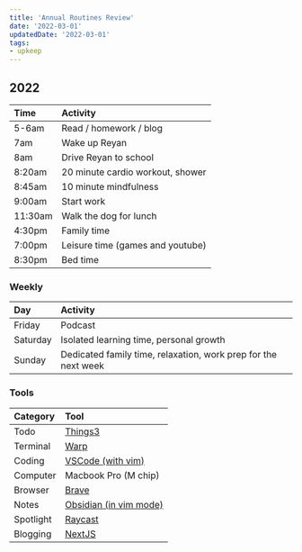 ```yaml
---
title: 'Annual Routines Review'
date: '2022-03-01'
updatedDate: '2022-03-01'
tags: 
- upkeep
---
```


## 2022

| Time    | Activity                         |
| :------ | :------------------------------- |
| 5-6am   | Read / homework / blog           |
| 7am     | Wake up Reyan                    |
| 8am     | Drive Reyan to school            |
| 8:20am  | 20 minute cardio workout, shower |
| 8:45am  | 10 minute mindfulness            |
| 9:00am  | Start work                       |
| 11:30am | Walk the dog for lunch           |
| 4:30pm  | Family time                      |
| 7:00pm  | Leisure time (games and youtube) |
| 8:30pm  | Bed time                         |

### Weekly

| Day      | Activity                                                       |
| :------- | :------------------------------------------------------------- |
| Friday   | Podcast                                                        |
| Saturday | Isolated learning time, personal growth                        |
| Sunday   | Dedicated family time, relaxation, work prep for the next week |

### Tools

| Category  | Tool                                                     |
| :-------- | :------------------------------------------------------- |
| Todo      | [Things3](https://culturedcode.com/things/)              |
| Terminal  | [Warp](https://www.warp.dev/)                            |
| Coding    | [VSCode (with vim)](https://code.visualstudio.com/)      |
| Computer  | Macbook Pro (M chip)                                     |
| Browser   | [Brave](https://brave.com/)                              |
| Notes     | [Obsidian (in vim mode)](https://obsidian.md/)           |
| Spotlight | [Raycast](https://www.raycast.com/)                      |
| Blogging  | [NextJS](https://github.com/danieluhl/luculent-lollygag) |
